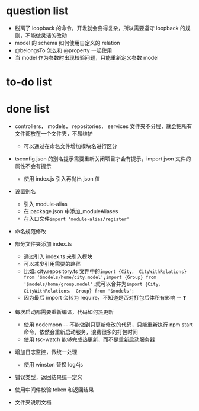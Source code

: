 # question list

- 脱离了 loopback 的命令，开发就会变得复杂，所以需要遵守 loopback 的规则，不能做灵活的改动
- model 的 schema 如何使用自定义的 relation
- @belongsTo 怎么和 @property 一起使用
- 当 model 作为参数时出现校验问题，只能重新定义参数 model

# to-do list

# done list

- controllers， models， repositories， services 文件夹不分层，就会把所有文件都放在一个文件夹，不易维护
  - 可以通过在命名文件增加模块名进行区分
- tsconfig.json 的别名提示需要重新关闭项目才会有提示，import json 文件的属性不会有提示
  - 使用 index.js 引入再抛出 json 值
- 设置别名

  - 引入 module-alias
  - 在 package.json 中添加\_moduleAliases
  - 在入口文件`import 'module-alias/register'`

- 命名规范修改
- 部分文件夹添加 index.ts

  - 通过引入 index.ts 来引入模块
  - 可以减少引用需要的路径
  - 比如: city.repository.ts 文件中的`import {City， CityWithRelations} from '$models/home/city.model';import {Group} from '$models/home/group.model';`就可以合并为`import {City， CityWithRelations， Group} from '$models';`
  - 因为最后 import 会转为 require，不知道是否对打包后体积有影响 -- ❓

- 每次启动都需要重新编译，代码如何热更新

  - 使用 nodemoon -- 不能做到只更新修改的代码，只能重新执行 npm start 命令，依然会重新启动服务，浪费很多的打包时间
  - 使用 tsc-watch 能够完成热更新，而不是重新启动服务器

- 增加日志监控，做统一处理
  - 使用 winston 替换 log4js
- 错误类型，返回结果统一定义
- 使用中间件校验 token 和返回结果
- 文件夹说明文档
